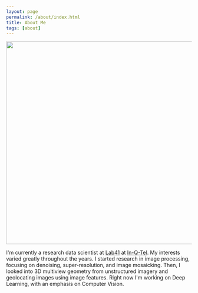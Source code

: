 ```yaml
---
layout: page
permalink: /about/index.html
title: About Me
tags: [about]
---
```


<img src="https://lh3.googleusercontent.com/kUrRCrhSTlKeacgfzFWJuMAjr_PLqdbF4ikrC6iC0_gy4uyDlrEm2xwZx5Bdp3aK_umFqm9CZJvPMJRcze_aJ-ldIWHhm30q61pmfXVO1cv1IDDNlUq7FpDj4cvnVWC15wN0SCXtue_bHtmgRYmRMr4N6KAXPMVZjMmnLK4o5uL2eui7x9MwjcGWa_mfTVIfkyyHLFqROevquapIunpWFe4XSPCr4HZfkUR2M1Y81sRm1AUYdGrCW_LJ2_OvOty6bQdEs87sDi5MaqFxDmWBIXF6Z0SOD7njvyyuVap1tVncXKfUH1ubgGsT-ykQNitJgzRojFjDt20U609TGQUEqtPS5yGfa_ayPUJL8-PPH7INGJfq65IKSX0lK55spu8SKgDKekU79qrT2e8YmX7DR23L1URktDWy25d8tKn-XczRB8rVER1cEbBCOzZyM1wCFh24vbMs6KogIFhYes2FUlC16v7b8aoyWK77ViJN866jOgL0RMkU5Ez7B-BneHwLSUw5mh2cGmOOnJB-p0SQNGXcX1fuEQZTdMEFE-yM1ymr2FaiMHwD5eqFWz2Kz8y0KNvs=w1744-h982-no" width="550">

I'm currently a research data scientist at [Lab41](http://lab41.org/) at
[In-Q-Tel](http://www.iqt.org). My interests varied greatly throughout the years. I started research in image processing, focusing on denoising, super-resolution, and image mosaicking. Then, I looked into 3D multiview geometry from unstructured imagery and geolocating images using image features. Right now I'm working on Deep Learning, with an emphasis on Computer Vision.
